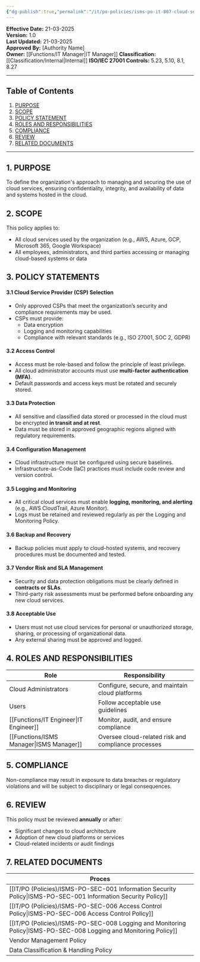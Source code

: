 ```yaml
---
{"dg-publish":true,"permalink":"/it/po-policies/isms-po-it-007-cloud-security-policy/","tags":["policy","cloud","security"]}
---
```


**Effective Date:** 21-03-2025  
**Version:** 1.0  
**Last Updated:** 21-03-2025  
**Approved By:** [Authority Name]  
**Owner:** [[Functions/IT Manager\|IT Manager]]
**Classification:** [[Classification/Internal\|Internal]]
**ISO/IEC 27001 Controls:** 5.23, 5.10, 8.1, 8.27

---
## **Table of Contents**  
1. [PURPOSE](#purpose)  
2. [SCOPE](#scope)  
3. [POLICY STATEMENT](#policy-statements)  
4. [ROLES AND RESPONSIBILITIES](#roles-and-responsibilities)  
5. [COMPLIANCE](#compliance)  
6. [REVIEW](#review)  
7. [RELATED DOCUMENTS](#related-documents)  

---
## **1. PURPOSE**  
To define the organization's approach to managing and securing the use of cloud services, ensuring confidentiality, integrity, and availability of data and systems hosted in the cloud.
## **2. SCOPE**
This policy applies to:

- All cloud services used by the organization (e.g., AWS, Azure, GCP, Microsoft 365, Google Workspace)
- All employees, administrators, and third parties accessing or managing cloud-based systems or data  
 
## **3. POLICY STATEMENT**S 
#### 3.1 Cloud Service Provider (CSP) Selection

- Only approved CSPs that meet the organization’s security and compliance requirements may be used.
- CSPs must provide:
    - Data encryption
    - Logging and monitoring capabilities
    - Compliance with relevant standards (e.g., ISO 27001, SOC 2, GDPR)
#### 3.2 Access Control
- Access must be role-based and follow the principle of least privilege.
- All cloud administrator accounts must use **multi-factor authentication (MFA)**.
- Default passwords and access keys must be rotated and securely stored.
#### 3.3 Data Protection
- All sensitive and classified data stored or processed in the cloud must be encrypted **in transit and at rest**.
- Data must be stored in approved geographic regions aligned with regulatory requirements.

#### 3.4 Configuration Management
- Cloud infrastructure must be configured using secure baselines.
- Infrastructure-as-Code (IaC) practices must include code review and version control.
#### 3.5 Logging and Monitoring
- All critical cloud services must enable **logging, monitoring, and alerting** (e.g., AWS CloudTrail, Azure Monitor).
- Logs must be retained and reviewed regularly as per the Logging and Monitoring Policy.
#### 3.6 Backup and Recovery
- Backup policies must apply to cloud-hosted systems, and recovery procedures must be documented and tested.
#### 3.7 Vendor Risk and SLA Management
- Security and data protection obligations must be clearly defined in **contracts or SLAs**.
- Third-party risk assessments must be performed before onboarding any new cloud services.
#### 3.8 Acceptable Use
- Users must not use cloud services for personal or unauthorized storage, sharing, or processing of organizational data.
- Any external sharing must be approved and logged.
## **4. ROLES AND RESPONSIBILITIES**

| **Role**             | **Responsibility**                                  |
| -------------------- | --------------------------------------------------- |
| Cloud Administrators | Configure, secure, and maintain cloud platforms     |
| Users                | Follow acceptable use guidelines                    |
| [[Functions/IT Engineer\|IT Engineer]]      | Monitor, audit, and ensure compliance               |
| [[Functions/ISMS Manager\|ISMS Manager]]     | Oversee cloud-related risk and compliance processes |
## **5. COMPLIANCE**  
Non-compliance may result in exposure to data breaches or regulatory violations and will be subject to disciplinary or legal consequences.
## **6. REVIEW**  
This policy must be reviewed **annually** or after:
- Significant changes to cloud architecture
- Adoption of new cloud platforms or services
- Cloud-related incidents or audit findings
## 7. RELATED DOCUMENTS  

| Proces                                            |
| ------------------------------------------------- |
| [[IT/PO (Policies)/ISMS-PO-SEC-001 Information Security Policy\|ISMS-PO-SEC-001 Information Security Policy]]   |
| [[IT/PO (Policies)/ISMS-PO-SEC-006 Access Control Policy\|ISMS-PO-SEC-006 Access Control Policy]]         |
| [[IT/PO (Policies)/ISMS-PO-SEC-008 Logging and Monitoring Policy\|ISMS-PO-SEC-008 Logging and Monitoring Policy]] |
| Vendor Management Policy                          |
| Data Classification & Handling Policy             |
